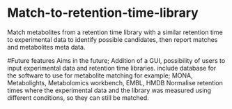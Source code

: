 # Match-to-retention-time-library
Match metabolites from a retention time library with a similar retention time to experimental data to identify possible candidates, 
then report matches and metabolites meta data.



#Future features 
Aims in the future;
Addition of a GUI, 
possibility of users to input experimental data and retention time libraries. 
include database for the software to use for metabolite matching for example;
MONA, Metabolights, Metabolomics workbench, EMBL, HMDB
Normalise retention times where the experimental data and the library was measured using different conditions, so they can still be matched.



